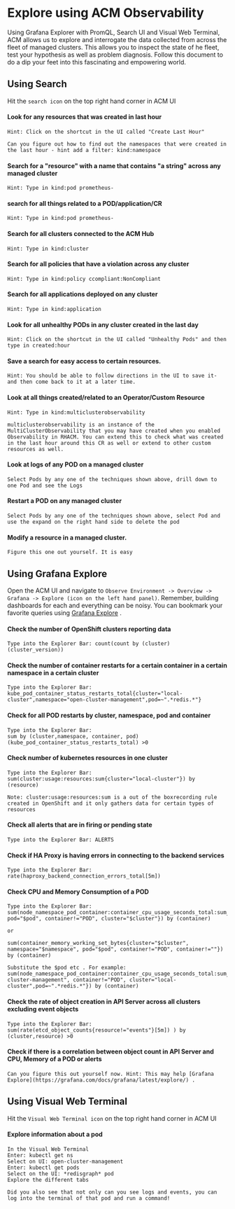 # Explore using ACM Observability

Using Grafana Explorer with PromQL, Search UI and Visual Web Terminal, ACM allows us to explore and interrogate the data collected from across the fleet of managed clusters. This allows you to inspect the state of he fleet, test your hypothesis as well as problem diagnosis. Follow this document to do a dip your feet into this fascinating and empowering world.

## Using Search
Hit the `search icon` on the top right hand corner in ACM UI

#### Look for any resources that was created in last hour
```
Hint: Click on the shortcut in the UI called "Create Last Hour"
```
```
Can you figure out how to find out the namespaces that were created in the last hour - hint add a filter: kind:namespace
```
#### Search for a "resource" with a name that contains "a string" across any managed cluster
```
Hint: Type in kind:pod prometheus-
```
#### search for all things related to a POD/application/CR
```
Hint: Type in kind:pod prometheus-
```
#### Search for all clusters connected to the ACM Hub
```
Hint: Type in kind:cluster
```
#### Search for all policies that have a violation across any cluster
```
Hint: Type in kind:policy ccompliant:NonCompliant
```
#### Search for all applications deployed on any cluster
```
Hint: Type in kind:application
```
#### Look for all unhealthy PODs in any cluster created in the last day
```
Hint: Click on the shortcut in the UI called "Unhealthy Pods" and then type in created:hour
```
#### Save a search for easy access to certain resources.
```
Hint: You should be able to follow directions in the UI to save it- and then come back to it at a later time.
```
#### Look at all things created/related to an Operator/Custom Resource
```
Hint: Type in kind:multiclusterobservability
```
```
multiclusterobservability is an instance of the MultiClusterObservability that you may have created when you enabled Observability in RHACM. You can extend this to check what was created in the last hour around this CR as well or extend to other custom resources as well.
```

#### Look at logs of any POD on a managed cluster
```
Select Pods by any one of the techniques shown above, drill down to one Pod and see the Logs
```
#### Restart a POD on any managed cluster
```
Select Pods by any one of the techniques shown above, select Pod and use the expand on the right hand side to delete the pod
```
#### Modify a resource in a managed cluster.
```
Figure this one out yourself. It is easy
```

## Using Grafana Explore
Open the ACM UI and navigate to `Observe Environment -> Overview -> Grafana -> Explore (icon on the left hand panel)`. Remember, building dashboards for each and everything can be noisy. You can bookmark your favorite queries using [Grafana Explore](https://grafana.com/docs/grafana/latest/explore/) .

#### Check the number of OpenShift clusters reporting data
```
Type into the Explorer Bar: count(count by (cluster) (cluster_version))
```

#### Check the number of container restarts for a certain container in a certain namespace in a certain cluster
```
Type into the Explorer Bar: kube_pod_container_status_restarts_total{cluster="local-cluster",namespace="open-cluster-management",pod=~".*redis.*"}
```
#### Check for all POD restarts by cluster, namespace, pod and container
```
Type into the Explorer Bar: 
sum by (cluster,namespace, container, pod) (kube_pod_container_status_restarts_total) >0
```

#### Check number of kubernetes resources in one cluster
```
Type into the Explorer Bar: 
sum(cluster:usage:resources:sum{cluster="local-cluster"}) by (resource)
```
```
Note: cluster:usage:resources:sum is a out of the boxrecording rule created in OpenShift and it only gathers data for certain types of resources
```
#### Check all alerts that are in firing or pending state
```
Type into the Explorer Bar: ALERTS
```

#### Check if HA Proxy is having errors in connecting to the backend services
```
Type into the Explorer Bar: rate(haproxy_backend_connection_errors_total[5m])
```

#### Check CPU and Memory Consumption of a POD
```
Type into the Explorer Bar: 
sum(node_namespace_pod_container:container_cpu_usage_seconds_total:sum_rate{namespace="$namespace", pod="$pod", container!="POD", cluster="$cluster"}) by (container)
```
```
or
```
```
sum(container_memory_working_set_bytes{cluster="$cluster", namespace="$namespace", pod="$pod", container!="POD", container!=""}) by (container)
```
```
Substitute the $pod etc . For example: sum(node_namespace_pod_container:container_cpu_usage_seconds_total:sum_rate{namespace="open-cluster-management", container!="POD", cluster="local-cluster",pod=~".*redis.*"}) by (container)
```
#### Check the rate of object creation in API Server across all clusters excluding event objects
```
Type into the Explorer Bar:
sum(rate(etcd_object_counts{resource!="events"}[5m]) ) by (cluster,resource) >0
```
#### Check if there is a correlation between object count in API Server and CPU, Memory of a POD or alerts
```
Can you figure this out yourself now. Hint: This may help [Grafana Explore](https://grafana.com/docs/grafana/latest/explore/) .
```

## Using Visual Web Terminal
Hit the `Visual Web Terminal icon` on the top right hand corner in ACM UI

#### Explore information about a pod
```
In the Visual Web Terminal
Enter: kubectl get ns
Select on UI: open-cluster-management
Enter: kubectl get pods
Select on the UI: *redisgraph* pod
Explore the different tabs
```
```
Did you also see that not only can you see logs and events, you can log into the terminal of that pod and run a command!
```




